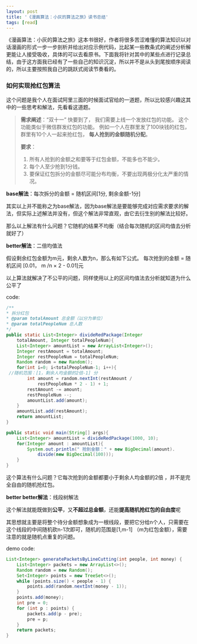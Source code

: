 ```yaml
---
layout: post
title: '《漫画算法：小灰的算法之旅》读书总结'
tags: [read]
---
```


《漫画算法：小灰的算法之旅》这本书很好，作者将很多苦涩难懂的算法知识以对话漫画的形式一步一步剖析并给出对应示例代码，比起某一些教条式的阐述分析解更能让人接受吸收，具体的可以去看原书。下面我将针对其中的某些点进行记录总结，由于这方面我已经有了一些自己的知识沉淀，所以并不是从头到尾按顺序阅读的，所以主要按照我自己的跳跃式阅读节奏看的。

### 如何实现抢红包算法

这个问题是我个人在面试阿里三面的时候面试官给的一道题，所以比较感兴趣这其中的一些思考和解法，先看看这道题。

> **需求阐述**：“双十一” 快要到了， 我们需要上线一个发放红包的功能。 这个功能类似于微信群发红包的功能。 例如一个人在群里发了100块钱的红包， 群里有10个人一起来抢红包， **每人抢到的金额随机分配**。
>
> **要求**： 
>
> 1. 所有人抢到的金额之和要等于红包金额，不能多也不能少。
> 2. 每个人至少抢到1分钱。
> 3. 要保证红包拆分的金额尽可能分布均衡，不要出现两极分化太严重的情况。 

**base解法**：每次拆分的金额 = 随机区间[1分, 剩余金额-1分] 

其实以上并不能称之为base解法，因为base解法是要能够完成对应需求要求的解法，但实际上述解法并没有，但这个解法非常直观，由它去衍生别的解法比较好。

那么以上解法有什么问题？它随机的结果不均衡（结合每次随机的区间均值去分析就好了）

**better解法**：二倍均值法

假设剩余红包金额为m元，剩余人数为n，那么有如下公式。
每次抢到的金额 = 随机区间 [0.01， m /n × 2 - 0.01]元 

以上算法就解决了不公平的问题，同样使用以上的区间均值法去分析就知道为什么公平了

code:

```java
/**
* 拆分红包
* @param totalAmount 总金额（以分为单位）
* @param totalPeopleNum 总人数
*/
public static List<Integer> divideRedPackage(Integer
	totalAmount, Integer totalPeopleNum){
	List<Integer> amountList = new ArrayList<Integer>();
	Integer restAmount = totalAmount;
	Integer restPeopleNum = totalPeopleNum;
	Random random = new Random();
	for(int i=0; i<totalPeopleNum-1; i++){
 //随机范围：[1，剩余人均金额的2倍-1] 分
		int amount = random.nextInt(restAmount /
			restPeopleNum * 2 - 1) + 1;
		restAmount -= amount;
		restPeopleNum --;
		amountList.add(amount);
	}
	amountList.add(restAmount);
	return amountList;
}

public static void main(String[] args){
	List<Integer> amountList = divideRedPackage(1000, 10);
	for(Integer amount : amountList){
		System.out.println(" 抢到金额：" + new BigDecimal(amount).
			divide(new BigDecimal(100)));
	}
}
```

这个算法有什么问题？它每次抢到的金额都要小于剩余人均金额的2倍 ，并不是完全自由的随机抢红包。

**better better解法**：线段树解法

这个解法就能既做到**公平**，又**不超过总金额**，还能**提高随机抢红包的自由度**呢

其思想就主要是将整个待分金额想象成为一根线段，要把它分给n个人，只需要在这个线段的中间随机砍n-1次即可，随机的范围是[1,m-1] （m为红包金额），需要注意的就是随机点重复的问题。

demo code:

```java
List<Integer> generatePacketsByLineCutting(int people, int money) {
    List<Integer> packets = new ArrayList<>();
    Random random = new Random();
    Set<Integer> points = new TreeSet<>();
    while (points.size() < people - 1) {
        points.add(random.nextInt(money - 1));
    }
    points.add(money);
    int pre = 0;
    for (int p : points) {
        packets.add(p - pre);
        pre = p;
    }
    return packets;
}
```



